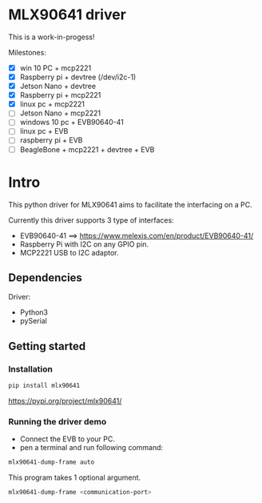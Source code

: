 # MLX90641 driver

This is a work-in-progess!

Milestones:
- [x] win 10 PC + mcp2221
- [x] Raspberry pi + devtree (/dev/i2c-1)
- [x] Jetson Nano + devtree
- [x] Raspberry pi + mcp2221
- [x] linux pc + mcp2221
- [ ] Jetson Nano + mcp2221
- [ ] windows 10 pc + EVB90640-41
- [ ] linux pc + EVB
- [ ] raspberry pi + EVB
- [ ] BeagleBone + mcp2221 + devtree + EVB

# Intro

This python driver for MLX90641 aims to facilitate the interfacing on a PC.

Currently this driver supports 3 type of interfaces:
- EVB90640-41 ==> https://www.melexis.com/en/product/EVB90640-41/
- Raspberry Pi with I2C on any GPIO pin.
- MCP2221 USB to I2C adaptor.


## Dependencies

Driver:
- Python3
- pySerial


## Getting started

### Installation


```bash
pip install mlx90641
```

https://pypi.org/project/mlx90641/

### Running the driver demo

* Connect the EVB to your PC.  
* pen a terminal and run following command:  


```bash
mlx90641-dump-frame auto
```

This program takes 1 optional argument.

```bash
mlx90641-dump-frame <communication-port>
```

